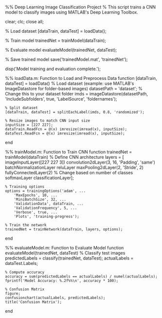 %% Deep Learning Image Classification Project
% This script trains a CNN model to classify images using MATLAB's Deep Learning Toolbox.

clear; clc; close all;

% Load dataset
[dataTrain, dataTest] = loadData();

% Train model
trainedNet = trainModel(dataTrain);

% Evaluate model
evaluateModel(trainedNet, dataTest);

% Save trained model
save('trainedModel.mat', 'trainedNet');

disp('Model training and evaluation complete.');

%% loadData.m: Function to Load and Preprocess Data
function [dataTrain, dataTest] = loadData()
    % Load dataset (example: use MATLAB's ImageDatastore for folder-based images)
    datasetPath = 'dataset'; % Change this to your dataset folder
    imds = imageDatastore(datasetPath, 'IncludeSubfolders', true, 'LabelSource', 'foldernames');
    
    % Split dataset
    [dataTrain, dataTest] = splitEachLabel(imds, 0.8, 'randomized');
    
    % Resize images to match CNN input size
    inputSize = [227 227];
    dataTrain.ReadFcn = @(x) imresize(imread(x), inputSize);
    dataTest.ReadFcn = @(x) imresize(imread(x), inputSize);
end

%% trainModel.m: Function to Train CNN
function trainedNet = trainModel(dataTrain)
    % Define CNN architecture
    layers = [ 
        imageInputLayer([227 227 3])
        convolution2dLayer(3, 16, 'Padding', 'same')
        batchNormalizationLayer
        reluLayer
        maxPooling2dLayer(2, 'Stride', 2)
        fullyConnectedLayer(2) % Change based on number of classes
        softmaxLayer
        classificationLayer];
    
    % Training options
    options = trainingOptions('adam', ...
        'MaxEpochs', 10, ...
        'MiniBatchSize', 32, ...
        'ValidationData', dataTrain, ...
        'ValidationFrequency', 5, ...
        'Verbose', true, ...
        'Plots', 'training-progress');
    
    % Train the network
    trainedNet = trainNetwork(dataTrain, layers, options);
end

%% evaluateModel.m: Function to Evaluate Model
function evaluateModel(trainedNet, dataTest)
    % Classify test images
    predictedLabels = classify(trainedNet, dataTest);
    actualLabels = dataTest.Labels;
    
    % Compute accuracy
    accuracy = sum(predictedLabels == actualLabels) / numel(actualLabels);
    fprintf('Model Accuracy: %.2f%%\n', accuracy * 100);
    
    % Confusion Matrix
    figure;
    confusionchart(actualLabels, predictedLabels);
    title('Confusion Matrix');
end

